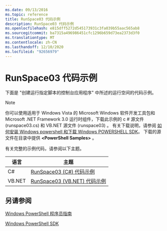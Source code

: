 ```yaml
---
ms.date: 09/13/2016
ms.topic: reference
title: RunSpace03 代码示例
description: RunSpace03 代码示例
ms.openlocfilehash: e815dff5272d545173931c3fa039b55aac565ab8
ms.sourcegitcommit: ba7315a496986451cfc1296b659d73ea2373d3f0
ms.translationtype: MT
ms.contentlocale: zh-CN
ms.lasthandoff: 12/10/2020
ms.locfileid: "92656979"
---
```

# <a name="runspace03-code-samples"></a>RunSpace03 代码示例

下面是 "创建运行指定脚本的控制台应用程序" 中所述的运行空间的代码示例。

> [!NOTE]
> 你可以使用适用于 Windows Vista 的 Microsoft Windows 软件开发工具包和 Microsoft .NET Framework 3.0 运行时组件，下载此示例的 c # 源文件 (runspace03.cs) 和 VB.NET 源文件 (runspace03) 。 有关下载说明，请参阅 [如何安装 Windows powershell 和下载 Windows POWERSHELL SDK](/powershell/scripting/developer/installing-the-windows-powershell-sdk)。
> 下载的源文件在目录中提供 **\<PowerShell Samples>** 。

有关完整的示例代码，请参阅以下主题。

| 语言 |                                 主题                                 |
| -------- | --------------------------------------------------------------------- |
| C#       | [RunSpace03 (C#) 代码示例](./runspace03-csharp-code-sample.md)     |
| VB.NET   | [RunSpace03 (VB.NET) 代码示例](./runspace03-vb-net-code-sample.md) |

## <a name="see-also"></a>另请参阅

[Windows PowerShell 程序员指南](./windows-powershell-programmer-s-guide.md)

[Windows PowerShell SDK](../windows-powershell-reference.md)
